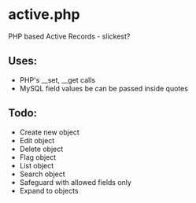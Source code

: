 # active.php

PHP based Active Records - slickest?


## Uses:

  * PHP's __set, __get calls
  * MySQL field values be can be passed inside quotes


## Todo:

  * Create new object
  * Edit object
  * Delete object
  * Flag object
  * List object
  * Search object
  * Safeguard with allowed fields only
  * Expand to objects